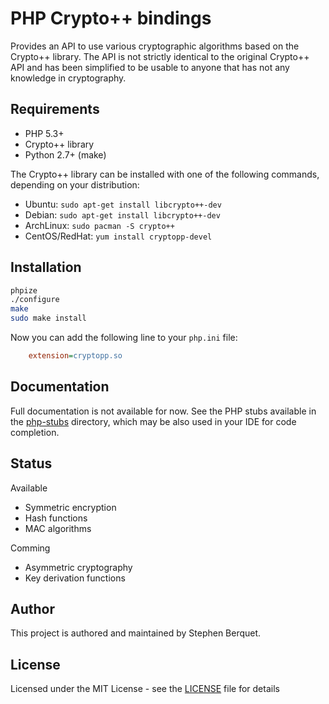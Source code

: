 # PHP Crypto++ bindings

Provides an API to use various cryptographic algorithms based on the Crypto++ library. The API is not strictly identical to the original Crypto++ API and has been simplified to be usable to anyone that has not any knowledge in cryptography.

## Requirements

- PHP 5.3+
- Crypto++ library
- Python 2.7+ (make)

The Crypto++ library can be installed with one of the following commands, depending on your distribution:
- Ubuntu: `sudo apt-get install libcrypto++-dev`
- Debian: `sudo apt-get install libcrypto++-dev`
- ArchLinux: `sudo pacman -S crypto++`
- CentOS/RedHat: `yum install cryptopp-devel`

## Installation

```sh
phpize
./configure
make
sudo make install
```

Now you can add the following line to your `php.ini` file:

```ini
    extension=cryptopp.so
```

## Documentation

Full documentation is not available for now. See the PHP stubs available in the [php-stubs](php-stubs) directory, which may be also used in your IDE for code completion.

## Status

Available
- Symmetric encryption
- Hash functions
- MAC algorithms

Comming
- Asymmetric cryptography
- Key derivation functions

## Author

This project is authored and maintained by Stephen Berquet.

## License

Licensed under the MIT License - see the [LICENSE](LICENSE) file for details
